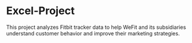 # Excel-Project
This project analyzes Fitbit tracker data to help WeFit and its subsidiaries understand customer behavior and improve their marketing strategies.
